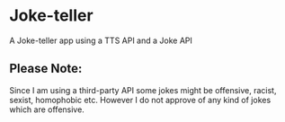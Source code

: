 # Joke-teller #
A Joke-teller app using a TTS API and a Joke API

## Please Note: ##
Since I am using a third-party API some jokes might be offensive, racist, sexist, homophobic etc. However I do not approve of any kind of jokes which are offensive.
